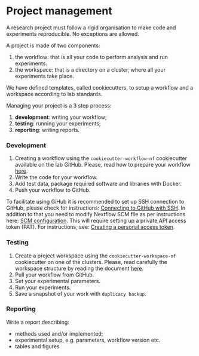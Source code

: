 # Project management

A research project must follow a rigid organisation to make code and 
experiments reproducible. No exceptions are allowed.

A project is made of two components:

1. the workflow: that is all your code to perform analysis and run experiments.
2. the workspace: that is a directory on a cluster, where all your experiments
   take place.

We have defined templates, called cookiecutters, to setup a workflow and a
workspace according to lab standards.

Managing your project is a 3 step process:

1. **development**: writing your workflow;
2. **testing**: running your experiments;
3. **reporting**: writing reports.

### Development

1. Creating a workflow using the `cookiecutter-workflow-nf` cookiecutter
   available on the lab GitHub. Please, read how to prepare your workflow
   [here](project-workflow).
2. Write the code for your workflow.
3. Add test data, package required software and libraries with Docker.
4. Push your workflow to GitHub.

To facilitate using GiHub it is recommended to set up SSH connection to GitHub, please check for instructions: [Connecting to GitHub with SSH](https://docs.github.com/en/github/authenticating-to-github/connecting-to-github-with-ssh). In addition to that you need to modify Nextflow SCM file as per instructions here: [SCM configuration](https://www.nextflow.io/docs/latest/sharing.html?highlight=scm). This will require setting up a private API access token (PAT). For instructions, see: [Creating a personal access token](https://docs.github.com/en/github/authenticating-to-github/creating-a-personal-access-token).

### Testing

1. Create a project workspace using the `cookiecutter-workspace-nf` cookiecutter
   on one of the clusters. Please, read carefully the workspace structure by
   reading the document [here](project-workspace).
2. Pull your workflow from GitHub.
3. Set your experimental parameters.
4. Run your experiments.
5. Save a snapshot of your work with `duplicacy backup`.

### Reporting

Write a report describing:

- methods used and/or implemented;
- experimental setup, e.g. parameters, workflow version etc.
- tables and figures
